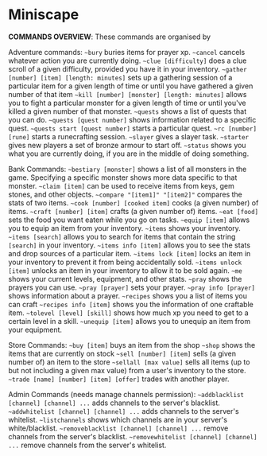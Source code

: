 # Miniscape

__**COMMANDS OVERVIEW**__:
These commands are organised by

Adventure commands:
`~bury` buries items for prayer xp.
`~cancel` cancels whatever action you are currently doing.
`~clue [difficulty]` does a clue scroll of a given difficulty, provided you have it in your inventory.
`~gather [number] [item] [length: minutes]` sets up a gathering session of a particular item for a given length of time or until you have gathered a given number of that item
`~kill [number] [monster] [length: minutes]` allows you to fight a particular monster for a given length of time or until you've killed a given number of that monster.
`~quests` shows a list of quests that you can do.
`~quests [quest number]` shows information related to a specific quest.
`~quests start [quest number]` starts a particular quest.
`~rc [number] [rune]` starts a runecrafting session.
`~slayer` gives a slayer task.
`~starter` gives new players a set of bronze armour to start off.
`~status` shows you what you are currently doing, if you are in the middle of doing something.

Bank Commands: 
`~bestiary [monster]` shows a list of all monsters in the game. Specifying a specific monster shows more data specific to that monster.
`~claim [item]` can be used to receive items from keys, gem stones, and other objects.
`~compare "[item1]" "[item2]"` compares the stats of two items.
`~cook [number] [cooked item]` cooks (a given number) of items.
`~craft [number] [item]` crafts (a given number of) items.
`~eat [food]` sets the food you want eaten while you go on tasks.
`~equip [item]` allows you to equip an item from your inventory.
`~items` shows your inventory.
`~items [search]` allows you to search for items that contain the string `[search]` in your inventory.
`~items info [item]` allows you to see the stats and drop sources of a particular item.
`~items lock [item]` locks an item in your inventory to prevent it from being accidentally sold.
`~items unlock [item]` unlocks an item in your inventory to allow it to be sold again.
`~me` shows your current levels, equipment, and other stats.
`~pray` shows the prayers you can use.
`~pray [prayer]` sets your prayer.
`~pray info [prayer]` shows information about a prayer.
`~recipes` shows you a list of items you can craft
`~recipes info [item]` shows you the information of one craftable item.
`~tolevel [level] [skill]` shows how much xp you need to get to a certain level in a skill.
`~unequip [item]` allows you to unequip an item from your equipment.

Store Commands:
`~buy [item]` buys an item from the shop
`~shop` shows the items that are currently on stock
`~sell [number] [item]` sells (a given number of) an item to the store
`~sellall [max value]` sells all items (up to but not including a given max value) from a user's inventory to the store.
`~trade [name] [number] [item] [offer]` trades with another player.

Admin Commands (needs manage channels permission):
`~addblacklist [channel] [channel] ...` adds channels to the server's blacklist.
`~addwhitelist [channel] [channel] ...` adds channels to the server's whitelist.
`~listchannels` shows which channels are in your server's white/blacklist.
`~removeblacklist [channel] [channel] ...` remove channels from the server's blacklist.
`~removewhitelist [channel] [channel] ...` remove channels from the server's whitelist.
